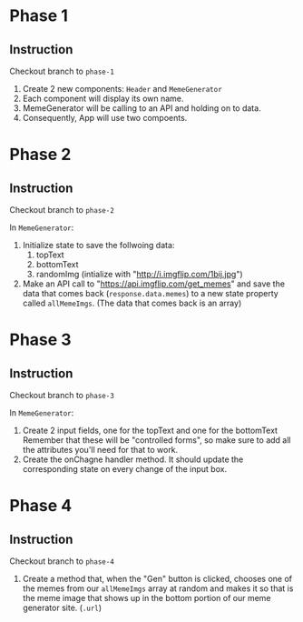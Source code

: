 # Phase 1

## Instruction

Checkout branch to `phase-1`

1. Create 2 new components: `Header` and `MemeGenerator`
2. Each component will display its own name.
3. MemeGenerator will be calling to an API and holding on to data.
4. Consequently, App will use two compoents.


# Phase 2

## Instruction

Checkout branch to `phase-2`

In `MemeGenerator`:

1. Initialize state to save the follwoing data:
   1. topText
   2. bottomText
   3. randomImg (intialize with "http://i.imgflip.com/1bij.jpg")
2. Make an API call to "https://api.imgflip.com/get_memes" and save the 
data that comes back (`response.data.memes`) to a new state property
called `allMemeImgs`. (The data that comes back is an array)

# Phase 3

## Instruction

Checkout branch to `phase-3`

In `MemeGenerator`:

1. Create 2 input fields, one for the topText and one for the bottomText Remember that these will be "controlled forms", so make sure to add all the attributes you'll need for that to work.
2. Create the onChagne handler method. It should update the corresponding state on every change of the input box.

# Phase 4

## Instruction

Checkout branch to `phase-4`

1. Create a method that, when the "Gen" button is clicked, chooses one of the
memes from our `allMemeImgs` array at random and makes it so that is the
meme image that shows up in the bottom portion of our meme generator site. (`.url`)
